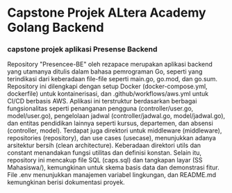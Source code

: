 # Capstone Projek ALtera Academy Golang Backend 

### capstone projek aplikasi Presense Backend

Repository "Presencee-BE" oleh rezapace merupakan aplikasi backend yang utamanya ditulis dalam bahasa pemrograman Go, seperti yang terindikasi dari keberadaan file-file seperti main.go, go.mod, dan go.sum. Repository ini dilengkapi dengan setup Docker (docker-compose.yml, dockerfile) untuk kontainerisasi, dan .github/workflows/aws.yml untuk CI/CD berbasis AWS. Aplikasi ini terstruktur berdasarkan berbagai fungsionalitas seperti penanganan pengguna (controller/user.go, model/user.go), pengelolaan jadwal (controller/jadwal.go, model/jadwal.go), dan entitas pendidikan lainnya seperti kursus, departemen, dan absensi (controller, model). Terdapat juga direktori untuk middleware (middleware), repositories (repository), dan use cases (usecase), menunjukkan adanya arsitektur bersih (clean architecture). Keberadaan direktori utils dan constant menandakan fungsi utilitas dan definisi konstan. Selain itu, repository ini mencakup file SQL (caps.sql) dan tangkapan layar (SS Mahasiswa/), kemungkinan untuk skema basis data dan demonstrasi fitur. File .env menunjukkan manajemen variabel lingkungan, dan README.md kemungkinan berisi dokumentasi proyek.
